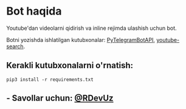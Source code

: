 # Bot haqida
Youtube'dan videolarni qidirish va inline rejimda ulashish uchun bot.

Botni yozishda ishlatilgan kutubxonalar: [PyTelegramBotAPI](https://pypi.org/project/pyTelegramBotAPI/), [youtube-search](https://pypi.org/project/youtube-search/).
## Kerakli kutubxonalarni o'rnatish:
`pip3 install -r requirements.txt`

 ## - Savollar uchun: [@RDevUz](https://t.me/RDevUz)
